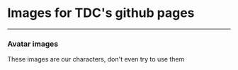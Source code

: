 <h1>Images for TDC's github pages</h1>

<hr>

<h3>Avatar images</h3>
<p>These images are our characters, don't even try to use them</p>
